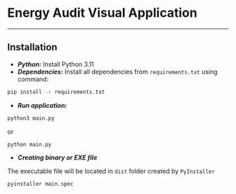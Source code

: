 # Energy Audit Visual Application

---

## Installation

* ***Python:*** Install Python 3.11
* ***Dependencies:*** Install all dependencies from `requirements.txt` using command:

```sh
pip install -r requirements.txt
```

* ***Run application:***

```sh
python3 main.py
```
or
```sh
python main.py
```

* ***Creating binary or EXE file***

The executable file will be located in `dist` folder created by `PyInstaller`
```sh
pyinstaller main.spec
```